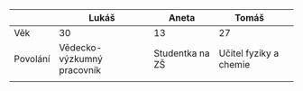 |          | Lukáš                      | Aneta            | Tomáš                  |   |
|----------|----------------------------|------------------|------------------------|---|
| Věk      | 30                         | 13               | 27                     |   |
| Povolání | Vědecko-výzkumný pracovník | Studentka na ZŠ  | Učitel fyziky a chemie |   |
|          |                            |                  |                        |   |
